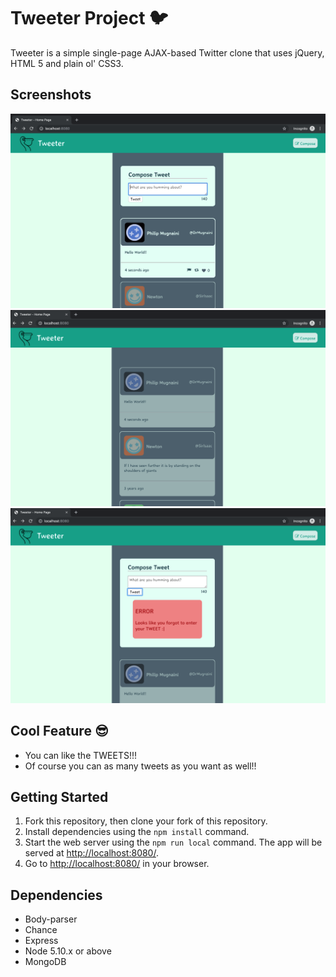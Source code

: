 # Tweeter Project :bird:

Tweeter is a simple single-page AJAX-based Twitter clone that uses jQuery, HTML 5 and plain ol' CSS3.

## Screenshots
!["Homepage with tweet compose box"](https://github.com/shadeying/tweeter/blob/master/docs/show.png?raw=true)
!["You can hide that annoying box!"](https://github.com/shadeying/tweeter/blob/master/docs/hide.png?raw=true)
!["Cannot tweet when you have nothing to tweet :|"](https://github.com/shadeying/tweeter/blob/master/docs/empty-error.png?raw=true)

## Cool Feature :sunglasses:
- You can like the TWEETS!!!
- Of course you can as many tweets as you want as well!!

## Getting Started

1. Fork this repository, then clone your fork of this repository.
2. Install dependencies using the `npm install` command.
3. Start the web server using the `npm run local` command. The app will be served at <http://localhost:8080/>.
4. Go to <http://localhost:8080/> in your browser.

## Dependencies

- Body-parser
- Chance
- Express
- Node 5.10.x or above
- MongoDB

